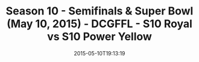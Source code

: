 ---
title: Season 10 - Semifinals & Super Bowl (May 10, 2015) - DCGFFL - S10 Royal vs
  S10 Power Yellow
teams-score:
- team: _teams/s10-royal.md
  score:
- team: _teams/s10-power-yellow.md
  score:
mvp: ''
game-ball: N/A
sportsperson: ''
season: 10
week: 10
date: '2015-05-10T19:13:19'
pageid: season-10-semifinals-super-bowl-may-10-2015-4439-vs-4435
---